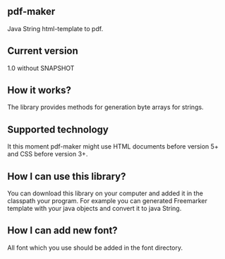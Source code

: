 ## pdf-maker
Java String html-template to pdf.

## Current version
1.0 without SNAPSHOT

## How it works?

The library provides methods for generation byte arrays for strings.


## Supported technology

It this moment pdf-maker might use HTML documents before version 5+ and CSS before version 3+.


## How I can use this library?

You can download this library on your computer and added it in the classpath your program.
For example you can generated Freemarker template with your java objects and convert it to java String.

## How I can add new font?
All font which you use should be added in the font directory.
